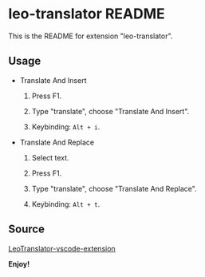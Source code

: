 # leo-translator README

This is the README for extension "leo-translator".

## Usage

- Translate And Insert

    1. Press F1.

    1. Type "translate", choose "Translate And Insert".

    1. Keybinding: `Alt + i`.

- Translate And Replace

    1. Select text.

    1. Press F1.

    1. Type "translate", choose "Translate And Replace".

    1. Keybinding: `Alt + t`.

## Source

[LeoTranslator-vscode-extension](https://github.com/leoyoung07/LeoTranslator-vscode-extension)

**Enjoy!**